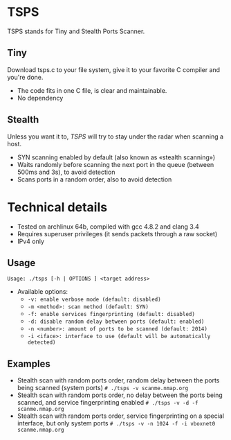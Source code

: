 # TSPS

TSPS stands for Tiny and Stealth Ports Scanner.

## Tiny

Download tsps.c to your file system, give it to your favorite C compiler and you're done.

* The code fits in one C file, is clear and maintainable.
* No dependency

## Stealth

Unless you want it to, _TSPS_ will try to stay under the radar when scanning a host.

* SYN scanning enabled by default (also known as «stealth scanning»)
* Waits randomly before scanning the next port in the queue (between 500ms and 3s), to avoid detection
* Scans ports in a random order, also to avoid detection

# Technical details

* Tested on archlinux 64b, compiled with gcc 4.8.2 and clang 3.4
* Requires superuser privileges (it sends packets through a raw socket)
* IPv4 only

## Usage

``Usage: ./tsps [-h | OPTIONS ] <target address>``

* Available options:
	* ``-v: enable verbose mode (default: disabled)``
	* ``-m <method>: scan method (default: SYN)``
	* ``-f: enable services fingerprinting (default: disabled)``
	* ``-d: disable random delay between ports (default: enabled)``
	* ``-n <number>: amount of ports to be scanned (default: 2014)``
	* ``-i <iface>: interface to use (default will be automatically detected)``

## Examples

* Stealth scan with random ports order, random delay between the ports being scanned (system ports)
	``# ./tsps -v scanme.nmap.org``
* Stealth scan with random ports order, no delay between the ports being scanned, and service fingerprinting enabled
	``# ./tsps -v -d -f scanme.nmap.org``
* Stealth scan with random ports order, service fingerprinting on a special interface, but only system ports
	``# ./tsps -v -n 1024 -f -i vboxnet0 scanme.nmap.org``
